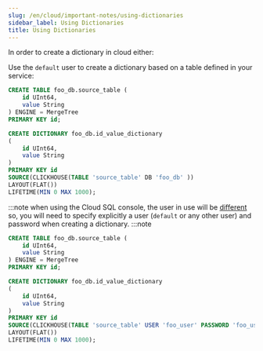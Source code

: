 ```yaml
---
slug: /en/cloud/important-notes/using-dictionaries
sidebar_label: Using Dictionaries
title: Using Dictionaries
---
```


In order to create a dictionary in cloud either:

Use the `default` user to create a dictionary based on a table defined in your service:

```sql
CREATE TABLE foo_db.source_table (
    id UInt64,
    value String
) ENGINE = MergeTree
PRIMARY KEY id;

CREATE DICTIONARY foo_db.id_value_dictionary
(
    id UInt64,
    value String
)
PRIMARY KEY id
SOURCE(CLICKHOUSE(TABLE 'source_table' DB 'foo_db' ))
LAYOUT(FLAT())
LIFETIME(MIN 0 MAX 1000);
```

:::note
when using the Cloud SQL console, the user in use will be [different](sql-console-user.md) so, you will need to specify explicitly a user (`default` or any other user) and password when creating a dictionary.
:::note


```sql
CREATE TABLE foo_db.source_table (
    id UInt64,
    value String
) ENGINE = MergeTree
PRIMARY KEY id;

CREATE DICTIONARY foo_db.id_value_dictionary
(
    id UInt64,
    value String
)
PRIMARY KEY id
SOURCE(CLICKHOUSE(TABLE 'source_table' USER 'foo_user' PASSWORD 'foo_user_complex_password' DB 'foo_db' ))
LAYOUT(FLAT())
LIFETIME(MIN 0 MAX 1000);
```
